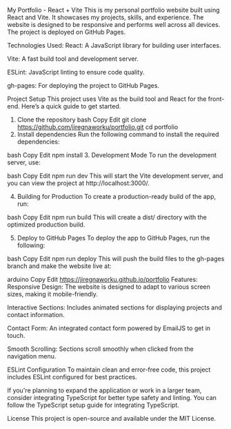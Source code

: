 My Portfolio - React + Vite
This is my personal portfolio website built using React and Vite. It showcases my projects, skills, and experience. The website is designed to be responsive and performs well across all devices. The project is deployed on GitHub Pages.

Technologies Used:
React: A JavaScript library for building user interfaces.

Vite: A fast build tool and development server.

ESLint: JavaScript linting to ensure code quality.

gh-pages: For deploying the project to GitHub Pages.

Project Setup
This project uses Vite as the build tool and React for the front-end. Here’s a quick guide to get started.

1. Clone the repository
bash
Copy
Edit
git clone https://github.com/jiregnaworku/portfolio.git
cd portfolio
2. Install dependencies
Run the following command to install the required dependencies:

bash
Copy
Edit
npm install
3. Development Mode
To run the development server, use:

bash
Copy
Edit
npm run dev
This will start the Vite development server, and you can view the project at http://localhost:3000/.

4. Building for Production
To create a production-ready build of the app, run:

bash
Copy
Edit
npm run build
This will create a dist/ directory with the optimized production build.

5. Deploy to GitHub Pages
To deploy the app to GitHub Pages, run the following:

bash
Copy
Edit
npm run deploy
This will push the build files to the gh-pages branch and make the website live at:

arduino
Copy
Edit
https://jiregnaworku.github.io/portfolio
Features:
Responsive Design: The website is designed to adapt to various screen sizes, making it mobile-friendly.

Interactive Sections: Includes animated sections for displaying projects and contact information.

Contact Form: An integrated contact form powered by EmailJS to get in touch.

Smooth Scrolling: Sections scroll smoothly when clicked from the navigation menu.

ESLint Configuration
To maintain clean and error-free code, this project includes ESLint configured for best practices.

If you're planning to expand the application or work in a larger team, consider integrating TypeScript for better type safety and linting. You can follow the TypeScript setup guide for integrating TypeScript.

License
This project is open-source and available under the MIT License.
